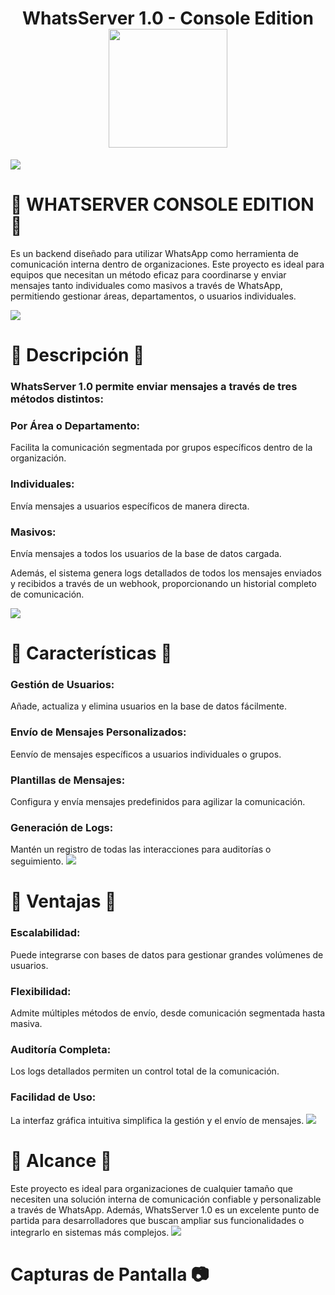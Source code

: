 
<h1 align="center">WhatsServer 1.0 - Console Edition <img src="https://media.tenor.com/RY9NX67klacAAAAi/sad-cute.gif" width="190px"><br></h1>
<a><img src='https://i.imgur.com/LyHic3i.gif'/></a>


# 💾 WHATSERVER CONSOLE EDITION 👾

Es un backend diseñado para utilizar WhatsApp como herramienta de comunicación interna dentro de organizaciones. Este proyecto es ideal para equipos que necesitan un método eficaz para coordinarse y enviar mensajes tanto individuales como masivos a través de WhatsApp, permitiendo gestionar áreas, departamentos, o usuarios individuales.

<a><img src='https://i.imgur.com/LyHic3i.gif'/></a>

# 🔵 Descripción 🔵

<h3> WhatsServer 1.0 permite enviar mensajes a través de tres métodos distintos: </h3>

<h3> Por Área o Departamento: </h3>
Facilita la comunicación segmentada por grupos específicos dentro de la organización.
<h3> Individuales: </h3>
Envía mensajes a usuarios específicos de manera directa.
<h3> Masivos: </h3>
Envía mensajes a todos los usuarios de la base de datos cargada.

Además, el sistema genera logs detallados de todos los mensajes enviados y recibidos a través de un webhook, proporcionando un historial completo de comunicación.

<a><img src='https://i.imgur.com/LyHic3i.gif'/></a>
# 🔵 Características 🔵


<h3> Gestión de Usuarios: </h3>
Añade, actualiza y elimina usuarios en la base de datos fácilmente.
<h3>Envío de Mensajes Personalizados: </h3> 
Eenvío de mensajes específicos a usuarios individuales o grupos.
<h3>Plantillas de Mensajes: </h3>
Configura y envía mensajes predefinidos para agilizar la comunicación.
<h3>Generación de Logs: </h3>
Mantén un registro de todas las interacciones para auditorías o seguimiento.
<a><img src='https://i.imgur.com/LyHic3i.gif'/></a>

# 🔵 Ventajas 🔵

<h3>Escalabilidad:</h3> 
Puede integrarse con bases de datos para gestionar grandes volúmenes de usuarios.
<h3>Flexibilidad:</h3> 
Admite múltiples métodos de envío, desde comunicación segmentada hasta masiva.
<h3>Auditoría Completa:</h3> 
Los logs detallados permiten un control total de la comunicación.
<h3>Facilidad de Uso:</h3> 
La interfaz gráfica intuitiva simplifica la gestión y el envío de mensajes.
<a><img src='https://i.imgur.com/LyHic3i.gif'/></a>

# 🔵 Alcance 🔵

Este proyecto es ideal para organizaciones de cualquier tamaño que necesiten una solución interna de comunicación confiable y personalizable a través de WhatsApp. Además, WhatsServer 1.0 es un excelente punto de partida para desarrolladores que buscan ampliar sus funcionalidades o integrarlo en sistemas más complejos.
<a><img src='https://i.imgur.com/LyHic3i.gif'/></a>
# Capturas de Pantalla 📷

